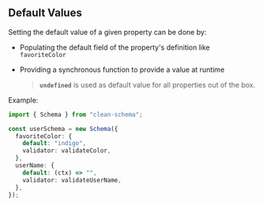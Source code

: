 ## Default Values

Setting the default value of a given property can be done by:

- Populating the default field of the property's definition like `favoriteColor`
- Providing a synchronous function to provide a value at runtime

  > **`undefined`** is used as default value for all properties out of the box.

Example:

```ts
import { Schema } from "clean-schema";

const userSchema = new Schema({
  favoriteColor: {
    default: "indigo",
    validator: validateColor,
  },
  userName: {
    default: (ctx) => "",
    validator: validateUserName,
  },
});
```
